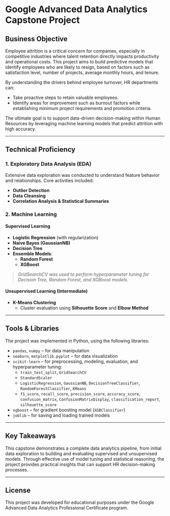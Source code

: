 # Google Advanced Data Analytics Capstone Project

## Business Objective

Employee attrition is a critical concern for companies, especially in competitive industries where talent retention directly impacts productivity and operational costs. This project aims to build predictive models that identify employees who are likely to resign, based on factors such as satisfaction level, number of projects, average monthly hours, and tenure.

By understanding the drivers behind employee turnover, HR departments can:
- Take proactive steps to retain valuable employees.
- Identify areas for improvement such as burnout factors while establishing minimum project requirements and promotion criteria.

The ultimate goal is to support data-driven decision-making within Human Resources by leveraging machine learning models that predict attrition with high accuracy.

---

## Technical Proficiency

### 1. Exploratory Data Analysis (EDA)
Extensive data exploration was conducted to understand feature behavior and relationships. Core activities included:
- **Outlier Detection**
- **Data Cleansing**
- **Correlation Analysis & Statistical Summaries**

### 2. Machine Learning

#### Supervised Learning
- **Logistic Regression** (with regularization)
- **Naive Bayes (GaussianNB)**
- **Decision Tree**
- **Ensemble Models**:
  - **Random Forest**
  - **XGBoost**

> *GridSearchCV was used to perform hyperparameter tuning for Decision Tree, Random Forest, and XGBoost models.*

#### Unsupervised Learning (Intermediate)
- **K-Means Clustering**
  - Cluster evaluation using **Silhouette Score** and **Elbow Method**

---

## Tools & Libraries

The project was implemented in Python, using the following libraries:

- `pandas`, `numpy` – for data manipulation
- `seaborn`, `matplotlib.pyplot` – for data visualization
- `scikit-learn` – for preprocessing, modeling, evaluation, and hyperparameter tuning:
  - `train_test_split`, `GridSearchCV`
  - `StandardScaler`
  - `LogisticRegression`, `GaussianNB`, `DecisionTreeClassifier`, `RandomForestClassifier`, `KMeans`
  - `f1_score`, `recall_score`, `precision_score`, `accuracy_score`, `confusion_matrix`, `ConfusionMatrixDisplay`, `classification_report`, `silhouette_score`
- `xgboost` – for gradient boosting model (`XGBClassifier`)
- `joblib` – for saving and loading trained models

---

## Key Takeaways

This capstone demonstrates a complete data analytics pipeline, from initial data exploration to building and evaluating supervised and unsupervised models. Through effective use of model tuning and statistical reasoning, the project provides practical insights that can support HR decision-making processes.

---

## License

This project was developed for educational purposes under the Google Advanced Data Analytics Professional Certificate program.

